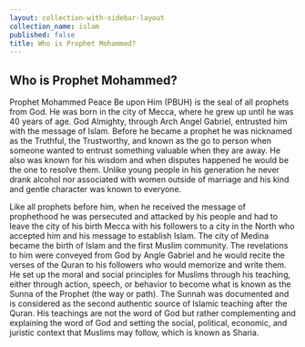 ```yaml
---
layout: collection-with-sidebar-layout
collection_name: islam
published: false
title: Who is Prophet Mohammed?
---
```

## Who is Prophet Mohammed?
Prophet Mohammed Peace Be upon Him (PBUH) is the seal of all prophets from God. He was born in the city of Mecca, where he grew up until he was 40 years of age. God Almighty, through Arch Angel Gabriel, entrusted him with the message of Islam. Before he became a prophet he was nicknamed as the Truthful, the Trustworthy, and known as the go to person when someone wanted to entrust something valuable when they are away. He also was known for his wisdom and when disputes happened he would be the one to resolve them. Unlike young people in his generation he never drank alcohol nor associated with women outside of marriage and his kind and gentle character was known to everyone.

Like all prophets before him, when he received the message of prophethood he was persecuted and attacked by his people and had to leave the city of his birth Mecca with his followers to a city in the North who accepted him and his message to establish Islam. The city of Medina became the birth of Islam and the first Muslim community. The revelations to him were conveyed from God by Angle Gabriel and he would recite the verses of the Quran to his followers who would memorize and write them. He set up the moral and social principles for Muslims through his teaching, either through action, speech, or behavior to become what is known as the Sunna of the Prophet (the way or path). The Sunnah was documented and is considered as the second authentic source of Islamic teaching after the Quran. His teachings are not the word of God but rather complementing and explaining the word of God and setting the social, political, economic, and juristic context that Muslims may follow, which is known as Sharia.
